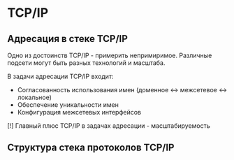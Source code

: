 # TCP/IP
## Адресация в стеке TCP/IP
Одно из достоинств TCP/IP - примерить непримиримое. Различные подсети могут быть разных технологий и масштаба.  

В задачи адресации TCP/IP входит:

- Согласованность использования имен (доменное <-> межсетевое <-> локальное)
- Обеспечение уникальности имен
- Конфигурация межсетевых интерфейсов

[!] Главный плюс TCP/IP в задачах адресации - масштабируемость

## Структура стека протоколов TCP/IP 